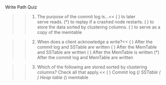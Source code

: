 Write Path Quiz

>>1. The purpose of the commit log is...<<
( ) to later serve reads.
(*) to replay if a crashed node restarts.
( ) to store the data sorted by clustering columns.
( ) to serve as a copy of the memtable

>>2. When does a client acknowledge a write?<<
( ) After the commit log and SSTable are written
( ) After the MemTable and SSTable are written
( ) After the MemTable is written
(*) After the commit log and MemTable are written

>>3. Which of the following are stored sorted by clustering columns? Check all that apply.<<
( ) Commit log
(*) SSTable
( ) Heap table
(*) memtable